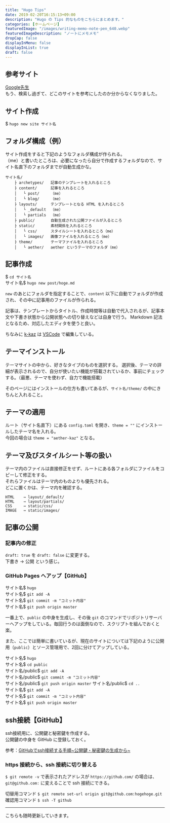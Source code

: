 ```yaml
---
title: "Hugo Tips"
date: 2019-02-20T16:15:13+09:00
description: "Hugo の Tips 的なものをこちらにまとめます。"
categories: [ホームページ]
featuredImage: "/images/writing-memo-note-pen_640.webp"
featuredImageDescription: "ノートにメモメモ"
dropCap: false
displayInMenu: false
displayInList: true
draft: false
---
```

## 参考サイト
[Google先生](https://www.google.co.jp/)  
もう、検索し過ぎて、どこのサイトを参考にしたのか分からなくなりました。

## サイト作成
$ `hugo new site サイト名`

## フォルダ構成（例）
サイト作成をすると下記のようなフォルダ構成が作られる。  
（me）と書いたところは、必要になったら自分で作成するフォルダなので、サイト名直下のフォルダまでが自動生成かな。

    サイト名/
        ├ archetypes/   記事のテンプレートを入れるところ
        ├ content/      記事を入れるところ
        │   └ post/     （me）
        │   └ blog/     （me）
        ├ layouts/      テンプレートとなる HTML を入れるところ
        │   └ _default  （me）
        │   └ partials  （me）
        ├ public/       自動生成された公開ファイルが入るところ
        ├ static/       素材関係を入れるところ
        │   └ css/      スタイルシートを入れるところ（me）
        │   └ images/   画像ファイルを入れるところ（me）
        ├ theme/        テーマファイルを入れるところ
        │   └ aether/   aether というテーマのフォルダ（me）

## 記事作成
$ `cd サイト名`  
サイト名$ `hugo new post/hoge.md`

`new` のあとにフォルダを指定することで、`content` 以下に自動でフォルダが作成され、その中に記事用のファイルが作られる。

記事は、テンプレートからタイトル、作成時間等は自動で代入されるが、記事本文や下書き状態から公開状態への切り替えなどは自身で行う。
Markdown 記法となるため、対応したエディタを使うと良い。

ちなみに [k-kaz](https://k-kaz.net "k-kaz.net") は [VSCode](https://code.visualstudio.com/ "Visual Studio Code") で編集している。

## テーマインストール
テーマサイトの中から、好きなタイプのものを選択する。
選択後、テーマの詳細が表示されるので、自分が使いたい機能が搭載されているか、事前にチェックする。（最悪、テーマを使わず、自力で機能搭載）

そのページにはインストールの仕方も書いてあるが、`サイト名/theme/` の中にきちんと入れること。

## テーマの適用
ルート（サイト名直下）にある `config.toml` を開き、`theme = ""` にインストールしたテーマ名を入れる。  
今回の場合は `theme = "aether-kaz"` となる。

## テーマ及びスタイルシート等の扱い
テーマ内のファイルは直接修正をせず、ルートにある各フォルダにファイルをコピーして修正をする。  
それらファイルはテーマ内のものよりも優先される。  
どこに置くかは、テーマ内を確認する。

    HTML    → layout/_default/
    HTML    → layout/partials/
    CSS     → static/css/
    IMAGE   → static/images/

## 記事の公開
### 記事内の修正
`draft: true` を `draft: false` に変更する。  
下書き → 公開 という感じ。
### GitHub Pages へアップ【GitHub】
サイト名$ `hugo`  
サイト名$ `git add -A`  
サイト名$ `git commit -m "コミット内容"`  
サイト名$ `git push origin master`

一番上で、`public` の中身を生成し、その後 `git` のコマンドでリポジトリサーバーへアップをしている。毎回行うのは面倒なので、スクリプトを組んでおくと楽。

また、ここでは簡単に書いているが、現在のサイトについては下記のように公開用（`public`）とソース管理用で、2回に分けてアップしている。

サイト名$ `hugo`  
サイト名$ `cd public`  
サイト名/public$ `git add -A`  
サイト名/public$ `git commit -m "コミット内容"`  
サイト名/public$ `git push origin master`
サイト名/public$ `cd ..`  
サイト名$ `git add -A`  
サイト名$ `git commit -m "コミット内容"`  
サイト名$ `git push origin master`

## ssh接続【GitHub】
ssh接続用に、公開鍵と秘密鍵を作成する。  
公開鍵の中身を GitHub に登録しておく。

参考：[GitHubでssh接続する手順~公開鍵・秘密鍵の生成から~](https://qiita.com/shizuma/items/2b2f873a0034839e47ce)

### https 接続から、ssh 接続に切り替える
`$ git remote -v` で表示されたアドレスが `https://github.com/` の場合は、`git@github.com:` に変えることで ssh 接続にできる。  

切替用コマンド `$ git remote set-url origin git@github.com:hogehoge.git`  
確認用コマンド `$ ssh -T github`


---
こちらも随時更新していきます。